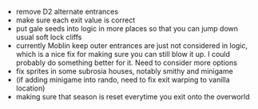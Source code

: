 - remove D2 alternate entrances  
- make sure each exit value is correct  
- put gale seeds into logic in more places so that you can jump down usual soft lock cliffs  
- currently Moblin keep outer entrances are just not considered in logic, which is a nice fix for making sure you can still blow it up. I could probably do something better for it. Need to consider more options
- fix sprites in some subrosia houses, notably smithy and minigame  
- (if adding minigame into rando, need to fix exit warping to vanilla location)  
- making sure that season is reset everytime you exit onto the overworld